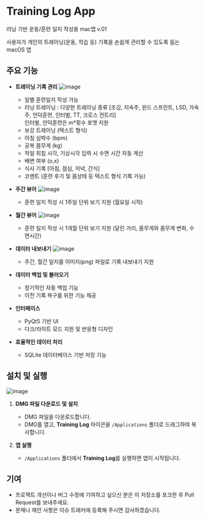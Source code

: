 # Training Log App
러닝 기반 운동/훈련 일지 작성용 mac앱
v.01

사용자가 개인의 트레이닝(운동, 학습 등) 기록을 손쉽게 관리할 수 있도록 돕는 macOS 앱

## 주요 기능

- **트레이닝 기록 관리**
  ![image](https://github.com/user-attachments/assets/0a64d12e-8a65-40b1-8b6b-9f7b4affe470)
  - 일별 훈련일지 작성 가능
  - 러닝 트레이닝 : 다양한 트레이닝 종류
    [조깅, 지속주, 윈드 스프린트, LSD, 가속주, 언덕훈련, 인터벌, TT, 크로스 컨트리]  
    인터벌, 언덕훈련은 m*횟수 포맷 지원
  - 보강 트레이닝 (텍스트 형식)
  - 아침 심박수 (bpm)
  - 공복 몸무게 (kg)
  - 작일 취침 시각, 기상시각 입력 시 수면 시간 자동 계산
  - 배변 여부 (o,x)
  - 식사 기록
    [아침, 점심, 저녁, 간식]
  - 코멘트 (훈련 후기 및 몸상태 등 텍스트 형식 기록 가능)
 
- **주간 뷰어**
  ![image](https://github.com/user-attachments/assets/1e39bfb7-193c-439c-a78a-0a4cb3f61454)
  - 훈련 일지 작성 시 1주일 단위 보기 지원 (월요일 시작)

- **월간 뷰어**
  ![image](https://github.com/user-attachments/assets/ecd15901-db0d-496a-83fa-3f88acd72e82)
  - 훈련 일지 작성 시 1개월 단위 보기 지원 (달린 거리, 몸무게와 몸무게 변화, 수면시간)

- **데이터 내보내기**
  ![image](https://github.com/user-attachments/assets/45d1c202-b59c-4744-98bb-05ab6c5225d8)
  - 주간, 월간 일지를 이미지(png) 파일로 기록 내보내기 지원  

- **데이터 백업 및 불러오기**  
  - 정기적인 자동 백업 기능  
  - 이전 기록 복구를 위한 기능 제공

- **인터페이스**  
  - PyQt5 기반 UI  
  - 다크/라이트 모드 지원 및 반응형 디자인

- **효율적인 데이터 처리**  
  - SQLite 데이터베이스 기반 저장 기능

## 설치 및 실행
![image](https://github.com/user-attachments/assets/bcf2eb39-72cf-4d7b-91ef-f48ee51c37bb)
1. **DMG 파일 다운로드 및 설치**  
   - DMG 파일을 다운로드합니다.  
   - DMG를 열고, **Training Log** 아이콘을 `/Applications` 폴더로 드래그하여 복사합니다.

2. **앱 실행**  
   - `/Applications` 폴더에서 **Training Log**를 실행하면 앱이 시작됩니다.


## 기여

- 프로젝트 개선이나 버그 수정에 기여하고 싶으신 분은 이 저장소를 포크한 후 Pull Request를 보내주세요.
- 문제나 제안 사항은 이슈 트래커에 등록해 주시면 감사하겠습니다.
